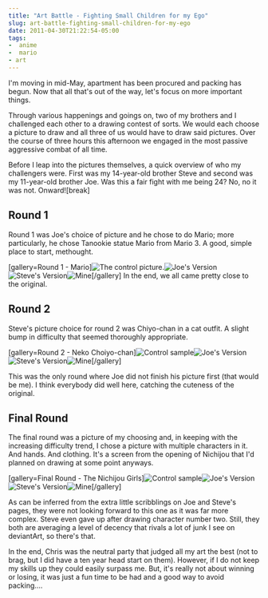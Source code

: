 ```yaml
---
title: "Art Battle - Fighting Small Children for my Ego"
slug: art-battle-fighting-small-children-for-my-ego
date: 2011-04-30T21:22:54-05:00
tags:
-  anime
-  mario
- art
---
```

I'm moving in mid-May, apartment has been procured and packing has begun. Now that all that's out of the way, let's focus on more important things.

Through various happenings and goings on, two of my brothers and I challenged each other to a drawing contest of sorts. We would each choose a picture to draw and all three of us would have to draw said pictures. Over the course of three hours this afternoon we engaged in the most passive aggressive combat of all time.

Before I leap into the pictures themselves, a quick overview of who my challengers were. First was my 14-year-old brother Steve and second was my 11-year-old brother Joe. Was this a fair fight with me being 24? No, no it was not. Onward![break]

## Round 1
Round 1 was Joe's choice of picture and he chose to do Mario; more particularly, he chose Tanookie statue Mario from Mario 3. A good, simple place to start, methought.

[gallery=Round 1 - Mario]![](http://images.dxprog.com/blog/ArtBattle_Control_Mario.jpg "The control picture.")![](http://images.dxprog.com/blog/ArtBattle_Joe_Mario.jpg "Joe's Version")![](http://images.dxprog.com/blog/ArtBattle_Steve_Mario.jpg "Steve's Version")![](http://images.dxprog.com/blog/ArtBattle_Matt_Mario.jpg "Mine")[/gallery]
In the end, we all came pretty close to the original.

## Round 2
Steve's picture choice for round 2 was Chiyo-chan in a cat outfit. A slight bump in difficulty that seemed thoroughly appropriate.

[gallery=Round 2 - Neko Choiyo-chan]![](http://images.dxprog.com/blog/ArtBattle_Control_Chiyo.jpg "Control sample")![](http://images.dxprog.com/blog/ArtBattle_Joe_Chiyo.jpg "Joe's Version")![](http://images.dxprog.com/blog/ArtBattle_Steve_Chiyo.jpg "Steve's Version")![](http://images.dxprog.com/blog/ArtBattle_Matt_Chiyo.jpg "Mine")[/gallery]

This was the only round where Joe did not finish his picture first (that would be me). I think everybody did well here, catching the cuteness of the original.

## Final Round
The final round was a picture of my choosing and, in keeping with the increasing difficulty trend, I chose a picture with multiple characters in it. And hands. And clothing. It's a screen from the opening of Nichijou that I'd planned on drawing at some point anyways.

[gallery=Final Round - The Nichijou Girls]![](http://images.dxprog.com/blog/ArtBattle_Control_Nichijou.jpg "Control sample")![](http://images.dxprog.com/blog/ArtBattle_Joe_Nichijou.jpg "Joe's Version")![](http://images.dxprog.com/blog/ArtBattle_Steve_Nichijou.jpg "Steve's Version")![](http://images.dxprog.com/blog/ArtBattle_Matt_Nichijou.jpg "Mine")[/gallery]

As can be inferred from the extra little scribblings on Joe and Steve's pages, they were not looking forward to this one as it was far more complex. Steve even gave up after drawing character number two. Still, they both are averaging a level of decency that rivals a lot of junk I see on deviantArt, so there's that.

In the end, Chris was the neutral party that judged all my art the best (not to brag, but I did have a ten year head start on them). However, if I do not keep my skills up they could easily surpass me. But, it's really not about winning or losing, it was just a fun time to be had and a good way to avoid packing....
